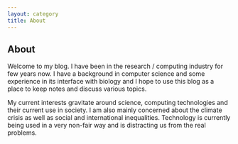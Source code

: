 ```yaml
---
layout: category
title: About
---
```


## About

Welcome to my blog. I have been in the research / computing industry for few years now. I have a background in computer science and some experience in its interface with biology and I hope to use this blog as a place to keep notes and discuss various topics.


My current interests gravitate around science, computing technologies and their current use in society.
I am also mainly concerned about the climate crisis as well as social and international inequalities.
Technology is currently being used in a very non-fair way and is distracting us from the real problems.  